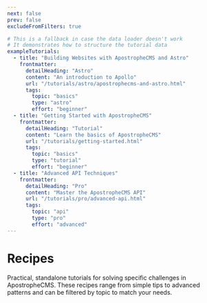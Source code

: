 ```yaml
---
next: false
prev: false
excludeFromFilters: true

# This is a fallback in case the data loader doesn't work
# It demonstrates how to structure the tutorial data
exampleTutorials:
  - title: "Building Websites with ApostropheCMS and Astro"
    frontmatter:
      detailHeading: "Astro" 
      content: "An introduction to Apollo"
      url: "/tutorials/astro/apostrophecms-and-astro.html"
      tags:
        topic: "basics"
        type: "astro"
        effort: "beginner"
  - title: "Getting Started with ApostropheCMS"
    frontmatter:
      detailHeading: "Tutorial" 
      content: "Learn the basics of ApostropheCMS"
      url: "/tutorials/getting-started.html"
      tags:
        topic: "basics"
        type: "tutorial" 
        effort: "beginner"
  - title: "Advanced API Techniques"
    frontmatter:
      detailHeading: "Pro" 
      content: "Master the ApostropheCMS API"
      url: "/tutorials/pro/advanced-api.html"
      tags:
        topic: "api"
        type: "pro"
        effort: "advanced"
---
```

# Recipes

Practical, standalone tutorials for solving specific challenges in ApostropheCMS. These recipes range from simple tips to advanced patterns and can be filtered by topic to match your needs.

<AposTutorialFilter />